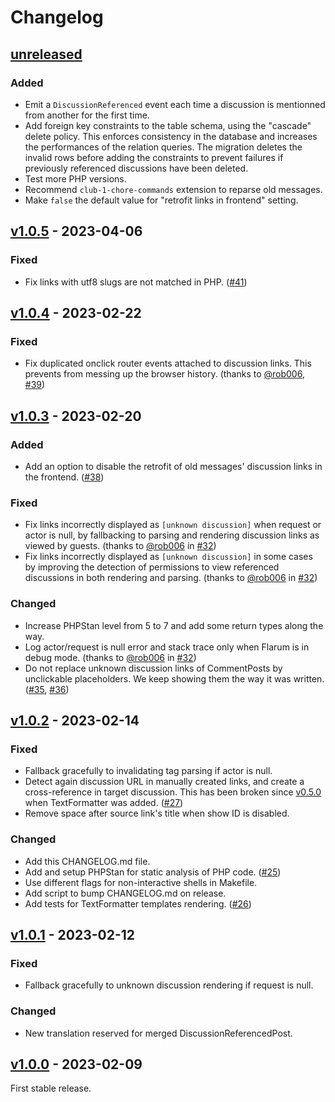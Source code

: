 # Changelog

## [unreleased]

### Added

- Emit a `DiscussionReferenced` event each time a discussion is mentionned
  from another for the first time.
- Add foreign key constraints to the table schema, using the "cascade"
  delete policy. This enforces consistency in the database and increases
  the performances of the relation queries.
  The migration deletes the invalid rows before adding the constraints to
  prevent failures if previously referenced discussions have been deleted.
- Test more PHP versions.
- Recommend `club-1-chore-commands` extension to reparse old messages.
- Make `false` the default value for "retrofit links in frontend" setting.

## [v1.0.5] - 2023-04-06

### Fixed

- Fix links with utf8 slugs are not matched in PHP. ([#41])

[#41]: https://github.com/club-1/flarum-ext-cross-references/issues/41

## [v1.0.4] - 2023-02-22

### Fixed

- Fix duplicated onclick router events attached to discussion links.
  This prevents from messing up the browser history. (thanks to [@rob006],
  [#39])

[#39]: https://github.com/club-1/flarum-ext-cross-references/issues/39

## [v1.0.3] - 2023-02-20

### Added

- Add an option to disable the retrofit of old messages' discussion links
  in the frontend. ([#38])

### Fixed

- Fix links incorrectly displayed as `[unknown discussion]` when request or
  actor is null, by fallbacking to parsing and rendering discussion links
  as viewed by guests. (thanks to [@rob006] in [#32])
- Fix links incorrectly displayed as `[unknown discussion]` in some cases
  by improving the detection of permissions to view referenced discussions
  in both rendering and parsing. (thanks to [@rob006] in [#32])

### Changed

- Increase PHPStan level from 5 to 7 and add some return types along the way.
- Log actor/request is null error and stack trace only when Flarum is in
  debug mode. (thanks to [@rob006] in [#32])
- Do not replace unknown discussion links of CommentPosts by unclickable
  placeholders. We keep showing them the way it was written. ([#35], [#36])

[#32]: https://github.com/club-1/flarum-ext-cross-references/pull/32
[#35]: https://github.com/club-1/flarum-ext-cross-references/issues/35
[#36]: https://github.com/club-1/flarum-ext-cross-references/pull/36
[#38]: https://github.com/club-1/flarum-ext-cross-references/issues/38

## [v1.0.2] - 2023-02-14

### Fixed

- Fallback gracefully to invalidating tag parsing if actor is null.
- Detect again discussion URL in manually created links, and create a
  cross-reference in target discussion.
  This has been broken since [v0.5.0] when TextFormatter was added. ([#27])
- Remove space after source link's title when show ID is disabled.

[#27]: https://github.com/club-1/flarum-ext-cross-references/issues/27

### Changed

- Add this CHANGELOG.md file.
- Add and setup PHPStan for static analysis of PHP code. ([#25])
- Use different flags for non-interactive shells in Makefile.
- Add script to bump CHANGELOG.md on release.
- Add tests for TextFormatter templates rendering. ([#26])

[#25]: https://github.com/club-1/flarum-ext-cross-references/pull/25
[#26]: https://github.com/club-1/flarum-ext-cross-references/issues/26

## [v1.0.1] - 2023-02-12

### Fixed

- Fallback gracefully to unknown discussion rendering if request is null.

### Changed

- New translation reserved for merged DiscussionReferencedPost.

## [v1.0.0] - 2023-02-09

First stable release.

[@rob006]: https://github.com/rob006

[unreleased]: https://github.com/club-1/flarum-ext-cross-references/compare/v1.0.5...HEAD
[v1.0.5]: https://github.com/club-1/flarum-ext-cross-references/releases/tag/v1.0.5
[v1.0.4]: https://github.com/club-1/flarum-ext-cross-references/releases/tag/v1.0.4
[v1.0.3]: https://github.com/club-1/flarum-ext-cross-references/releases/tag/v1.0.3
[v1.0.2]: https://github.com/club-1/flarum-ext-cross-references/releases/tag/v1.0.2
[v1.0.1]: https://github.com/club-1/flarum-ext-cross-references/releases/tag/v1.0.1
[v1.0.0]: https://github.com/club-1/flarum-ext-cross-references/releases/tag/v1.0.0
[v0.5.0]: https://github.com/club-1/flarum-ext-cross-references/releases/tag/v0.5.0

